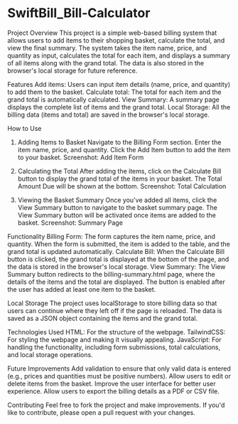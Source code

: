 # SwiftBill_Bill-Calculator
Project Overview
This project is a simple web-based billing system that allows users to add items to their shopping basket, calculate the total, and view the final summary. The system takes the item name, price, and quantity as input, calculates the total for each item, and displays a summary of all items along with the grand total. The data is also stored in the browser's local storage for future reference.

Features
Add items: Users can input item details (name, price, and quantity) to add them to the basket.
Calculate total: The total for each item and the grand total is automatically calculated.
View Summary: A summary page displays the complete list of items and the grand total.
Local Storage: All the billing data (items and total) are saved in the browser's local storage.

How to Use
1. Adding Items to Basket
Navigate to the Billing Form section.
Enter the item name, price, and quantity.
Click the Add Item button to add the item to your basket.
Screenshot: Add Item Form

2. Calculating the Total
After adding the items, click on the Calculate Bill button to display the grand total of the items in your basket.
The Total Amount Due will be shown at the bottom.
Screenshot: Total Calculation

3. Viewing the Basket Summary
Once you've added all items, click the View Summary button to navigate to the basket summary page.
The View Summary button will be activated once items are added to the basket.
Screenshot: Summary Page

Functionality
Billing Form: The form captures the item name, price, and quantity. When the form is submitted, the item is added to the table, and the grand total is updated automatically.
Calculate Bill: When the Calculate Bill button is clicked, the grand total is displayed at the bottom of the page, and the data is stored in the browser's local storage.
View Summary: The View Summary button redirects to the billing-summary.html page, where the details of the items and the total are displayed. The button is enabled after the user has added at least one item to the basket.

Local Storage
The project uses localStorage to store billing data so that users can continue where they left off if the page is reloaded. The data is saved as a JSON object containing the items and the grand total.

Technologies Used
HTML: For the structure of the webpage.
TailwindCSS: For styling the webpage and making it visually appealing.
JavaScript: For handling the functionality, including form submissions, total calculations, and local storage operations.

Future Improvements
Add validation to ensure that only valid data is entered (e.g., prices and quantities must be positive numbers).
Allow users to edit or delete items from the basket.
Improve the user interface for better user experience.
Allow users to export the billing details as a PDF or CSV file.

Contributing
Feel free to fork the project and make improvements. If you'd like to contribute, please open a pull request with your changes.




